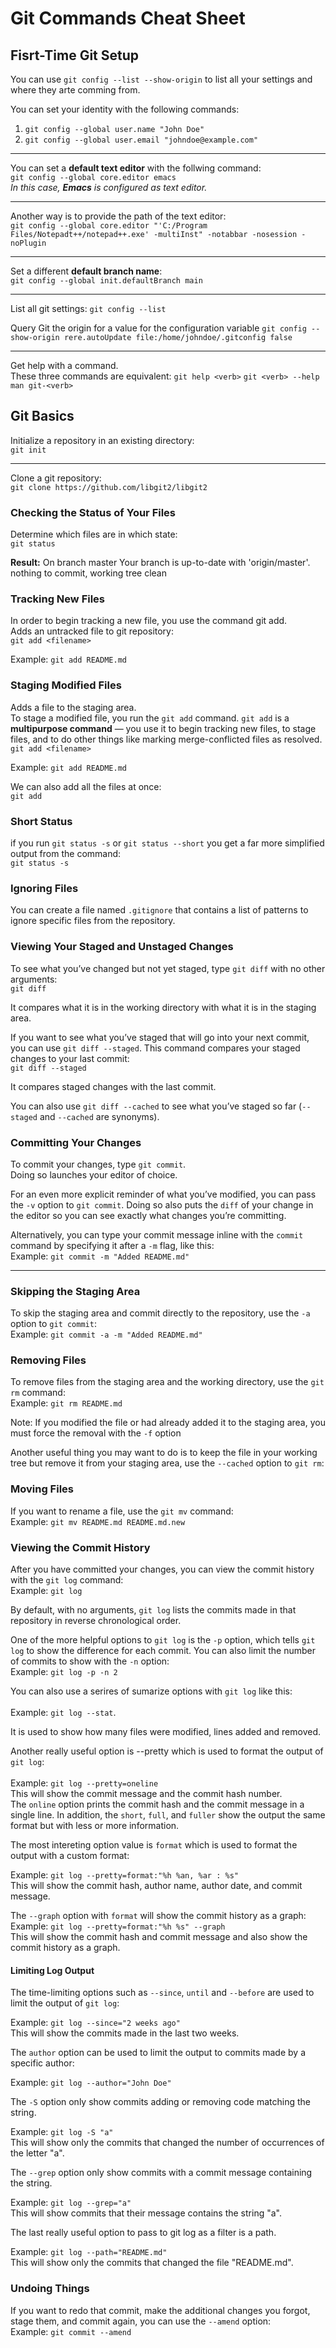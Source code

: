 # **Git Commands Cheat Sheet**

## Fisrt-Time Git Setup
You can use `git config --list --show-origin` to list all your settings and where they arte comming from.

You can set your identity with the following commands:

1. `git config --global user.name "John Doe"`
2. `git config --global user.email "johndoe@example.com"`
<hr>

You can set a **default text editor** with the follwing command:
<br>
 `git config --global core.editor emacs`
 <br>
 _In this case, **Emacs** is configured as text editor._
<hr>

Another way is to provide the path of the text editor:
<br>
`git config --global core.editor "'C:/Program Files/Notepadt++/notepad++.exe' -multiInst" -notabbar -nosession -noPlugin`
<hr>

Set a different **default branch name**:
<br>
`git config --global init.defaultBranch main`
<hr>

List all git settings: `git config --list`

Query Git the origin for a value for the configuration variable
`git config --show-origin rere.autoUpdate file:/home/johndoe/.gitconfig false`
<hr>

Get help with a command.
<br>
These three commands are equivalent:
`git help <verb>`
`git <verb> --help`
`man git-<verb>`

## Git Basics

Initialize a repository in an existing directory:
<br>
 `git init`
<hr>

Clone a git repository:
<br>
`git clone https://github.com/libgit2/libgit2`

###  Checking the Status of Your Files
Determine which files are in which state:
<br>
`git status`

**Result:**
On branch master
Your branch is up-to-date with 'origin/master'.
nothing to commit, working tree clean

### Tracking New Files
In order to begin tracking a new file, you use the command git add.
<br>
Adds an untracked file to git repository:
<br>
`git add <filename>`

Example:
`git add README.md`

### Staging Modified Files
Adds a file to the staging area.<br>
To stage a modified file, you run the `git add` command. `git add` is a **multipurpose command** — you use it to begin
tracking new files, to stage files, and to do other things like marking merge-conflicted files as
resolved.
`git add <filename>`

Example:
`git add README.md`

We can also add all the files at once:<br>
`git add`

### Short Status
if you run `git status -s` or `git
status --short` you get a far more simplified output from the command:
<br>
`git status -s`

### Ignoring Files
You can create a file named `.gitignore` that contains a list of patterns to ignore specific files from the repository.<br>

### Viewing Your Staged and Unstaged Changes
To see what you’ve changed but not yet staged, type `git diff` with no other arguments:
<br>
`git diff`

It compares what it is in the working directory with what it is in the staging area.

If you want to see what you’ve staged that will go into your next commit, you can use `git diff
--staged`. This command compares your staged changes to your last commit:
<br>
`git diff --staged`

It compares staged changes with the last commit.

You can also use `git diff --cached` to see what you’ve staged so far (`--staged` and `--cached` are synonyms).

### Committing Your Changes
To commit your changes, type `git commit`.
<br>
Doing so launches your editor of choice.

For an even more explicit reminder of what you’ve modified, you can pass the `-v`
option to `git commit`. Doing so also puts the `diff` of your change in the editor so you
can see exactly what changes you’re committing.

Alternatively, you can type your commit message inline with the `commit` command by specifying it
after a `-m` flag, like this:
<br>
Example:
`git commit -m "Added README.md"`
<hr>

### Skipping the Staging Area
To skip the staging area and commit directly to the repository, use the `-a` option to `git commit`:
<br>
Example:
`git commit -a -m "Added README.md"`

### Removing Files
To remove files from the staging area and the working directory, use the `git rm` command:
<br>
Example:
`git rm README.md`

Note: If you modified the file or
had already added it to the staging area, you must force the removal with the `-f` option

Another useful thing you may want to do is to keep the file in your working tree but remove it from
your staging area, use the `--cached` option to `git rm`:

### Moving Files
If you want to rename a file, use the `git mv` command:
<br>
Example:
`git mv README.md README.md.new`

### Viewing the Commit History

After you have committed your changes, you can view the commit history with the `git log` command:
<br>
Example:
`git log`

By default, with no arguments, `git log` lists the commits made in that repository in reverse
chronological order.

One of the more helpful options to `git log` is the `-p` option, which tells `git log` to show
the difference for each commit. You can also limit the number of commits to show with the `-n`
option:
<br>
Example:
`git log -p -n 2`

You can also use  a serires of sumarize options with `git log` like this:
<br>    
Example: `git log --stat`.

It is used to show how many files were modified, lines added and removed.

Another  really useful option is --pretty which is used to format the output of `git log`:  
<br>
Example: `git log --pretty=oneline`
<br>
This will show the commit message and the commit hash number.
<br>
The `online` option prints the commit hash and the commit message in a single line.
In
addition, the `short`, `full`, and `fuller` show  the output  the same format but with less or more information.

The most intereting option value is `format` which is used to format the output with a custom format:

Example:
`git log --pretty=format:"%h %an, %ar : %s"`
<br>
This will show the commit hash, author name, author date, and commit message.

The `--graph` option with `format` will show the commit history as a graph:
<br>
Example:
`git log --pretty=format:"%h %s" --graph`
<br>
This will show the commit hash and commit message and also show the commit history as a graph.

#### Limiting Log Output
The time-limiting options such as `--since`, `until` and `--before` are used to limit the output of `git log`:

Example:
`git log --since="2 weeks ago"`
<br>
This will show the commits made in the last two weeks.

The `author` option can be used to limit the output to commits made by a specific author:

Example:
`git log --author="John Doe"`

The `-S` option only show commits adding or removing code matching the
string.

Example:
`git log -S "a"`
<br>
This will show only the commits that changed the number of occurrences of the letter "a".

The `--grep` option only show commits with a commit message containing the
string.

Example:
`git log --grep="a"`
<br>
This will show  commits that their message contains the string "a".

The last really useful option to pass to git log as a filter is a path.

Example:
`git log --path="README.md"`
<br>
This will show only the commits that changed the file "README.md".


### Undoing Things
If you want to redo that commit, make the additional
changes you forgot, stage them, and commit again, you can use the `--amend` option:
<br>
Example:
`git commit --amend`